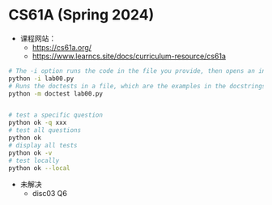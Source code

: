 # CS61A (Spring 2024)
- 课程网站：
  - https://cs61a.org/
  - https://www.learncs.site/docs/curriculum-resource/cs61a
```bash
# The -i option runs the code in the file you provide, then opens an interactive session (with a >>> prompt).
python -i lab00.py
# Runs the doctests in a file, which are the examples in the docstrings of functions.
python -m doctest lab00.py


# test a specific question
python ok -q xxx
# test all questions
python ok 
# display all tests
python ok -v
# test locally
python ok --local
```

* 未解决
  * disc03 Q6